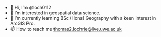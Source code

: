 - 👋 Hi, I’m @loch0112
- 👀 I’m interested in geospatial data science.
- 🌱 I’m currently learning BSc (Hons) Geography with a keen interest in ArcGIS Pro.
- 📫 How to reach me thomas2.lochrie@live.uwe.ac.uk

<!---
loch0112/loch0112 is a ✨ special ✨ repository because its `README.md` (this file) appears on your GitHub profile.
You can click the Preview link to take a look at your changes.
--->
